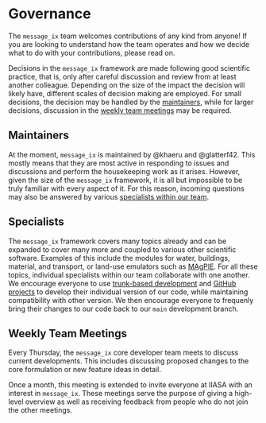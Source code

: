 # Governance

The `message_ix` team welcomes contributions of any kind from anyone!
If you are looking to understand how the team operates and how we decide what to do with your contributions, please read on.

Decisions in the `message_ix` framework are made following good scientific practice, that is, only after careful discussion and review from at least another colleague.
Depending on the size of the impact the decision will likely have, different scales of decision making are employed.
For small decisions, the decision may be handled by the [maintainers](#maintainers), while for larger decisions, discussion in the [weekly team meetings](#weekly-team-meetings) may be required.

## Maintainers

At the moment, `message_ix` is maintained by @khaeru and @glatterf42.
This mostly means that they are most active in responding to issues and discussions and perform the housekeeping work as it arises.
However, given the size of the `message_ix` framework, it is all but impossible to be truly familiar with every aspect of it.
For this reason, incoming questions may also be answered by various [specialists within our team](#specialists).

## Specialists

The `message_ix` framework covers many topics already and can be expanded to cover many more and coupled to various other scientific software.
Examples of this include the modules for water, buildings, material, and transport, or land-use emulators such as [MAgPIE](https://www.pik-potsdam.de/en/institute/departments/activities/land-use-modelling/magpie).
For all these topics, individual specialists within our team collaborate with one another.
We encourage everyone to use [trunk-based development](https://www.atlassian.com/continuous-delivery/continuous-integration/trunk-based-development) and [GitHub projects](https://docs.github.com/en/issues/planning-and-tracking-with-projects/learning-about-projects/about-projects) to develop their individual version of our code, while maintaining compatibility with other version.
We then encourage everyone to frequenly bring their changes to our code back to our `main` development branch. 

## Weekly Team Meetings

Every Thursday, the `message_ix` core developer team meets to discuss current developments.
This includes discussing proposed changes to the core formulation or new feature ideas in detail.

Once a month, this meeting is extended to invite everyone at IIASA with an interest in `message_ix`.
These meetings serve the purpose of giving a high-level overview as well as receiving feedback from people who do not join the other meetings. 
